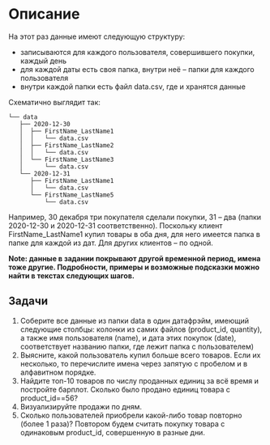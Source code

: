 # Описание

На этот раз данные имеют следующую структуру:

* записываются для каждого пользователя, совершившего покупки, каждый день
* для каждой даты есть своя папка, внутри неё – папки для каждого пользователя
* внутри каждой папки есть файл data.csv, где и хранятся данные

Схематично выглядит так:
```
└── data
   ├── 2020-12-30   
   │  ├── FirstName_LastName1   
   │  │   └── data.csv  
   │  ├── FirstName_LastName2   
   │  │   └── data.csv  
   │  └── FirstName_LastName3   
   │      └── data.csv   
   └── 2020-12-31   
      ├── FirstName_LastName1      
      │   └── data.csv      
      └── FirstName_LastName5      
          └── data.csv
```      
Например, 30 декабря три покупателя сделали покупки, 31 – два 
(папки 2020-12-30 и 2020-12-31 соответственно). Поскольку клиент FirstName_LastName1 купил товары в оба дня, для него имеется папка в папке для каждой из дат. Для других клиентов – по одной.

**Note: данные в задании покрывают другой временной период, имена тоже другие. Подробности, примеры и возможные подсказки можно найти в текстах следующих шагов.**

      

## Задачи
1. Соберите все данные из папки data в один датафрэйм, имеющий следующие столбцы: колонки из самих файлов (product_id, quantity), а также имя пользователя (name), и дата этих покупок (date), соответствует названию папки, где лежит папка с пользователем)
2. Выясните, какой пользователь купил больше всего товаров. Если их несколько, то перечислите имена через запятую с пробелом и в алфавитном порядке.
3. Найдите топ-10 товаров по числу проданных единиц за всё время и постройте барплот. Сколько было продано единиц товара с product_id==56?
4. Визуализируйте продажи по дням.
5. Сколько пользователей приобрели какой-либо товар повторно (более 1 раза)? Повтором будем считать покупку товара с одинаковым product_id, совершенную в разные дни. 